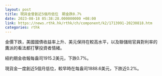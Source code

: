 ```yaml
---
layout: post
title: 現貨金曾創近5個月低位　期金跌0.7%
date: 2023-08-18 05:38:28.000000000 +08:00
link: https://news.rthk.hk/rthk/ch/component/k2/1713991-20230818.htm
categories: rthk
---
```


金價下跌，美國國債收益率上升、美元保持在較高水平，以及聯儲局官員對利率的鷹派的看法都打擊投資者情緒。

紐約期金收報每盎司1915.2美元，下跌0.7%。

現貨金一度創近5個月低位，較早時在每盎司1888.6美元，下跌近0.2%。
